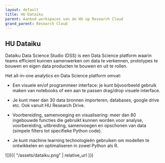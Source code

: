 ```yaml
---
layout: default
title: HU Dataiku
parent: Aanbod workspaces van de HU op Research Cloud
grand_parent: Research Cloud
---
```


## HU Dataiku

Dataiku Data Science Studio (DSS) is een Data Science platform waarin teams efficient kunnen samenwerken om data te verkennen, prototypes te bouwen en eigen data producten te bouwen en uit te rollen.

Het all-in-one analytics en Data Science platform omvat:

*   Een visuele en/of programmeer interface: je kunt bijvoorbeeld gebruik maken van notebooks of een aan te passen drag/drop visuele interface.

*   Je kunt meer dan 30 data bronnen importeren, databases, google drive etc. Ook vanuit HU Research Drive. 

*   Voorbereiding, samenvoeging en visualisering: meer dan 80 ingebouwde functies die gebruikt kunnen worden voor analyse, voorbereiding, uitbreiding, samenvoegen en opschonen van data (simpele filters tot specifieke Python code).

*   Je kunt machine learning technologieën gebruiken om modellen te ontwikkelen en optimaliseren in zowel Python als R.

![]({{ "/assets/dataiku.png" | relative_url }})